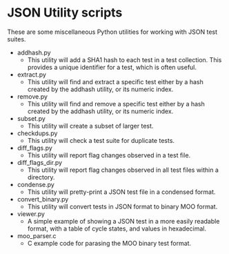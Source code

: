 # JSON Utility scripts

These are some miscellaneous Python utilities for working with JSON test suites.

- addhash.py 
    - This utility will add a SHA1 hash to each test in a test collection. This provides a unique identifier for a test, which is often useful.
- extract.py
    - This utility will find and extract a specific test either by a hash created by the addhash utility, or its numeric index.
- remove.py
    - This utility will find and remove a specific test either by a hash created by the addhash utility, or its numeric index.
- subset.py
    - This utility will create a subset of larger test.
- checkdups.py
    - This utility will check a test suite for duplicate tests.
- diff_flags.py
    - This utility will report flag changes observed in a test file.
- diff_flags_dir.py
    - This utility will report flag changes observed in all test files within a directory.
- condense.py 
    - This utility will pretty-print a JSON test file in a condensed format.
- convert_binary.py
    - This utility will convert tests in JSON format to binary MOO format.
- viewer.py
    - A simple example of showing a JSON test in a more easily readable format, with a table of cycle states, and values in hexadecimal.
- moo_parser.c
    - C example code for parasing the MOO binary test format.

